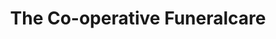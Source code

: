 ---
title: "The Co-operative Funeralcare"
url: /derby/the-co-operative-funeralcare-victoria-avenue/
shop: Bestattungen
---